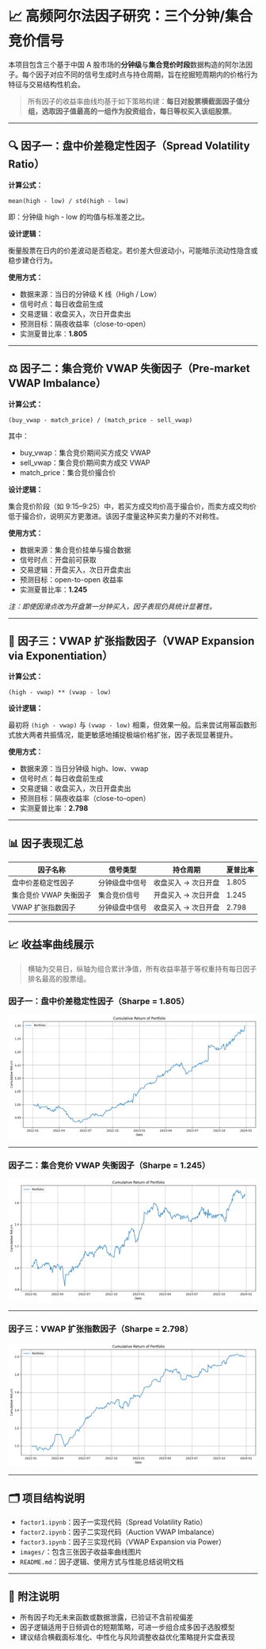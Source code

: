 # 📈 高频阿尔法因子研究：三个分钟/集合竞价信号

本项目包含三个基于中国 A 股市场的**分钟级**与**集合竞价时段**数据构造的阿尔法因子。每个因子对应不同的信号生成时点与持仓周期，旨在挖掘短周期内的价格行为特征与交易结构性机会。

> 所有因子的收益率曲线均基于如下策略构建：**每日对股票横截面因子值分组，选取因子值最高的一组作为投资组合，每日等权买入该组股票**。

---

## 🔍 因子一：盘中价差稳定性因子（Spread Volatility Ratio）

**计算公式：**

```
mean(high - low) / std(high - low)
```

即：分钟级 high - low 的均值与标准差之比。

**设计逻辑：**

衡量股票在日内的价差波动是否稳定。若价差大但波动小，可能暗示流动性隐含或稳步建仓行为。

**使用方式：**

- 数据来源：当日的分钟级 K 线（High / Low）
- 信号时点：每日收盘前生成
- 交易逻辑：收盘买入，次日开盘卖出
- 预测目标：隔夜收益率（close-to-open）
- 实测夏普比率：**1.805**

---

## ⚖️ 因子二：集合竞价 VWAP 失衡因子（Pre-market VWAP Imbalance）

**计算公式：**

```
(buy_vwap - match_price) / (match_price - sell_vwap)
```

其中：
- buy_vwap：集合竞价期间买方成交 VWAP
- sell_vwap：集合竞价期间卖方成交 VWAP
- match_price：集合竞价撮合价

**设计逻辑：**

集合竞价阶段（如 9:15–9:25）中，若买方成交均价高于撮合价，而卖方成交均价低于撮合价，说明买方更激进。该因子度量这种买卖力量的不对称性。

**使用方式：**

- 数据来源：集合竞价挂单与撮合数据
- 信号时点：开盘前可获取
- 交易逻辑：开盘买入，次日开盘卖出
- 预测目标：open-to-open 收益率
- 实测夏普比率：**1.245**

*注：即使因滑点改为开盘第一分钟买入，因子表现仍具统计显著性。*

---

## 🧪 因子三：VWAP 扩张指数因子（VWAP Expansion via Exponentiation）

**计算公式：**

```
(high - vwap) ** (vwap - low)
```

**设计逻辑：**

最初将 `(high - vwap)` 与 `(vwap - low)` 相乘，但效果一般。后来尝试用幂函数形式放大两者共振情况，能更敏感地捕捉极端价格扩张，因子表现显著提升。

**使用方式：**

- 数据来源：当日分钟级 high、low、vwap
- 信号时点：每日收盘前生成
- 交易逻辑：收盘买入，次日开盘卖出
- 预测目标：隔夜收益率（close-to-open）
- 实测夏普比率：**2.798**

---

## 📊 因子表现汇总

| 因子名称                   | 信号类型       | 持仓周期             | 夏普比率 |
|----------------------------|----------------|----------------------|----------|
| 盘中价差稳定性因子        | 分钟级盘中信号 | 收盘买入 → 次日开盘 | 1.805    |
| 集合竞价 VWAP 失衡因子     | 集合竞价信号   | 开盘买入 → 次日开盘 | 1.245    |
| VWAP 扩张指数因子          | 分钟级盘中信号 | 收盘买入 → 次日开盘 | 2.798    |

---

## 📈 收益率曲线展示

> 横轴为交易日，纵轴为组合累计净值，所有收益率基于等权重持有每日因子排名最高的股票组。

### 因子一：盘中价差稳定性因子（Sharpe = 1.805）

![factor1_return](factor1-output.png)

---

### 因子二：集合竞价 VWAP 失衡因子（Sharpe = 1.245）

![factor2_return](factor2-output.png)

---

### 因子三：VWAP 扩张指数因子（Sharpe = 2.798）

![factor3_return](factor3-output.png)

---

## 🗂️ 项目结构说明

- `factor1.ipynb`：因子一实现代码（Spread Volatility Ratio）
- `factor2.ipynb`：因子二实现代码（Auction VWAP Imbalance）
- `factor3.ipynb`：因子三实现代码（VWAP Expansion via Power）
- `images/`：包含三张因子收益率曲线图片
- `README.md`：因子逻辑、使用方式与性能总结说明文档

---

## 📌 附注说明

- 所有因子均无未来函数或数据泄露，已验证不含前视偏差
- 因子逻辑适用于日频调仓的短期策略，可进一步组合成多因子选股模型
- 建议结合横截面标准化、中性化与风险调整收益优化策略提升实盘表现
